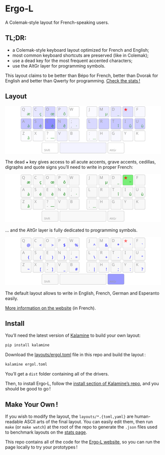 Ergo‑L
================================================================================

A Colemak-style layout for French-speaking users.


TL;DR:
--------------------------------------------------------------------------------

* a Colemak-style keyboard layout optimized for French and English;
* most common keyboard shortcuts are preserved (like in Colemak);
* use a dead key for the most frequent accented characters;
* use the AltGr layer for programming symbols.

This layout claims to be better than Bépo for French, better than Dvorak for
English and better than Qwerty for programming. [Check the stats !][1]

[1]: https://ergol.org/stats#/ergol/iso/en+fr


Layout
--------------------------------------------------------------------------------

![base layout](img/ergol_fr.svg)

The dead <kbd>★</kbd> key gives access to all acute accents, grave accents, cedillas, digraphs and quote signs you’ll need to write in proper French:

![dead key layout](img/ergol_1dk.svg)

… and the AltGr layer is fully dedicated to programming symbols.

![altgr layout](img/ergol_altgr.svg)

The default layout allows to write in English, French, German and Esperanto easily.

[More information on the website](https://ergol.org) (in French).


Install
--------------------------------------------------------------------------------

You’ll need the latest version of [Kalamine][2] to build your own layout:

```bash
pip install kalamine
```

Download the [layouts/ergol.toml][4] file in this repo and build the layout :

```bash
kalamine ergol.toml
```

You’ll get a `dist` folder containing all of the drivers.

Then, to install Ergo‑L, follow the [install section of Kalamine’s repo][3],
and you should be good to go !

[2]: https://github.com/fabi1cazenave/kalamine
[3]: https://github.com/fabi1cazenave/kalamine#installing-distributable-layouts
[4]: https://raw.githubusercontent.com/Nuclear-Squid/ergol/master/layouts/ergol.yaml


Make Your Own !
--------------------------------------------------------------------------------

If you wish to modify the layout, the `layouts/*.{toml,yaml}` are human-readable
ASCII arts of the final layout. You can easily edit them, then run `make` (or
`make watch`) at the root of the repo to generate the `.json` files used to
benchmark layouts on the [stats page][1].

This repo contains all of the code for the [Ergo‑L website](https://ergol.org),
so you can run the page locally to try your prototypes !
